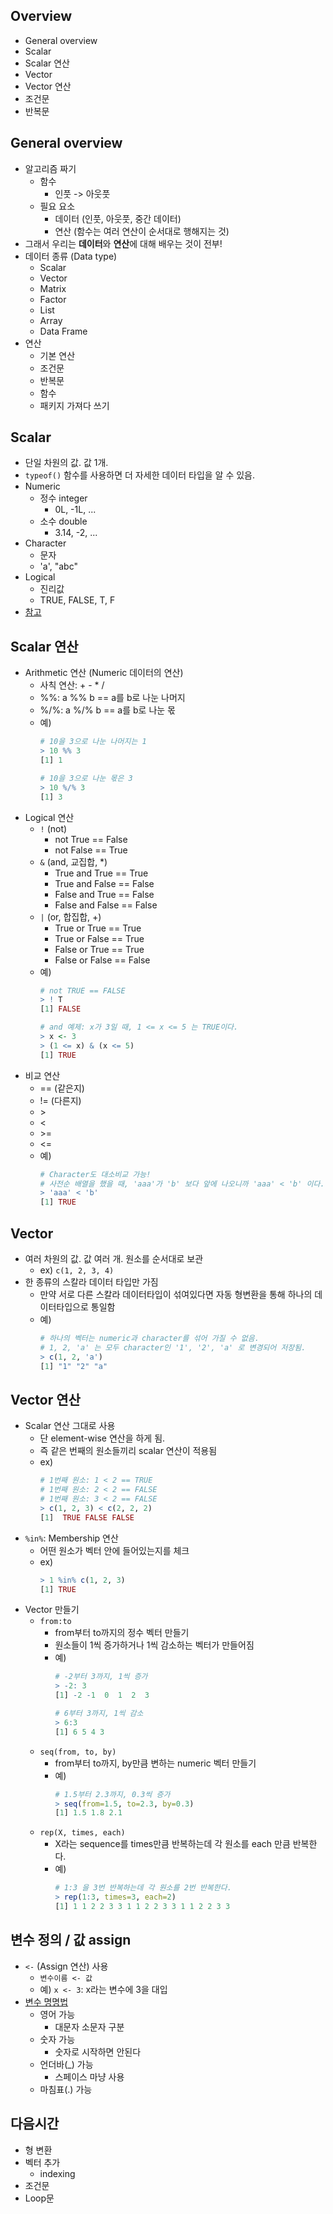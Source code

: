 ## Overview
- General overview
- Scalar
- Scalar 연산
- Vector
- Vector 연산
- 조건문
- 반복문

## General overview
- 알고리즘 짜기
    - 함수
        - 인풋 -> 아웃풋
    - 필요 요소
        - 데이터 (인풋, 아웃풋, 중간 데이터)
        - 연산 (함수는 여러 연산이 순서대로 행해지는 것)
- 그래서 우리는 **데이터**와 **연산**에 대해 배우는 것이 전부!
- 데이터 종류 (Data type)
    - Scalar
    - Vector
    - Matrix
    - Factor
    - List
    - Array
    - Data Frame
- 연산
    - 기본 연산
    - 조건문
    - 반복문
    - 함수
    - 패키지 가져다 쓰기

## Scalar
- 단일 차원의 값. 값 1개.
- `typeof()` 함수를 사용하면 더 자세한 데이터 타입을 알 수 있음.
- Numeric 
    - 정수 integer
        - 0L, -1L, ...
    - 소수 double
        - 3.14, -2, ...
- Character
    - 문자
    - 'a', "abc"
- Logical
    - 진리값
    - TRUE, FALSE, T, F
- [참고](http://sjh836.tistory.com/112?category=719115)

## Scalar 연산
- Arithmetic 연산 (Numeric 데이터의 연산)
    - 사칙 연산: + - * /
    - %%: a %% b == a를 b로 나눈 나머지
    - %/%: a %/% b == a를 b로 나눈 몫
    - 예)
        ```R
        # 10을 3으로 나눈 나머지는 1
        > 10 %% 3
        [1] 1

        # 10을 3으로 나눈 몫은 3
        > 10 %/% 3
        [1] 3
        ```
- Logical 연산
    - `!` (not)
        - not True == False
        - not False == True
    - `&` (and, 교집합, *)
        - True and True == True
        - True and False == False
        - False and True == False
        - False and False == False
    - `|` (or, 합집합, +)
        - True or True == True
        - True or False == True
        - False or True == True
        - False or False == False
    - 예) 
        ```R
        # not TRUE == FALSE
        > ! T
        [1] FALSE

        # and 예제: x가 3일 때, 1 <= x <= 5 는 TRUE이다.
        > x <- 3
        > (1 <= x) & (x <= 5)
        [1] TRUE
        ```
- 비교 연산
    - == (같은지)
    - != (다른지)
    - \>
    - <
    - \>=
    - \<=
    - 예)
        ```R
        # Character도 대소비교 가능!
        # 사전순 배열을 했을 때, 'aaa'가 'b' 보다 앞에 나오니까 'aaa' < 'b' 이다.
        > 'aaa' < 'b'
        [1] TRUE
        ```

## Vector
- 여러 차원의 값. 값 여러 개. 원소를 순서대로 보관
    - ex) `c(1, 2, 3, 4)`
- 한 종류의 스칼라 데이터 타입만 가짐
    - 만약 서로 다른 스칼라 데이터타입이 섞여있다면 자동 형변환을 통해 하나의 데이터타입으로 통일함
    - 예)
        ```R
        # 하나의 벡터는 numeric과 character를 섞어 가질 수 없음.
        # 1, 2, 'a' 는 모두 character인 '1', '2', 'a' 로 변경되어 저장됨.
        > c(1, 2, 'a')
        [1] "1" "2" "a"
        ```

## Vector 연산
- Scalar 연산 그대로 사용
    - 단 element-wise 연산을 하게 됨.
    - 즉 같은 번째의 원소들끼리 scalar 연산이 적용됨
    - ex)
        ```R
        # 1번째 원소: 1 < 2 == TRUE
        # 1번째 원소: 2 < 2 == FALSE
        # 1번째 원소: 3 < 2 == FALSE
        > c(1, 2, 3) < c(2, 2, 2)
        [1]  TRUE FALSE FALSE
        ```
- `%in%`: Membership 연산
    - 어떤 원소가 벡터 안에 들어있는지를 체크
    - ex)
        ```R
        > 1 %in% c(1, 2, 3)
        [1] TRUE
        ```
- Vector 만들기
    - `from:to`
        - from부터 to까지의 정수 벡터 만들기
        - 원소들이 1씩 증가하거나 1씩 감소하는 벡터가 만들어짐
        - 예)
            ```R
            # -2부터 3까지, 1씩 증가
            > -2: 3
            [1] -2 -1  0  1  2  3

            # 6부터 3까지, 1씩 감소
            > 6:3
            [1] 6 5 4 3
            ```
    - `seq(from, to, by)`
        - from부터 to까지, by만큼 변하는 numeric 벡터 만들기
        - 예)
            ```R
            # 1.5부터 2.3까지, 0.3씩 증가
            > seq(from=1.5, to=2.3, by=0.3)
            [1] 1.5 1.8 2.1
            ```
    - `rep(X, times, each)`
        - X라는 sequence를 times만큼 반복하는데 각 원소를 each 만큼 반복한다.
        - 예)
            ```R
            # 1:3 을 3번 반복하는데 각 원소를 2번 반복한다.
            > rep(1:3, times=3, each=2)
            [1] 1 1 2 2 3 3 1 1 2 2 3 3 1 1 2 2 3 3
            ```

## 변수 정의 / 값 assign
- `<-` (Assign 연산) 사용
    - `변수이름 <- 값`
    - 예) `x <- 3`: x라는 변수에 3을 대입
- [변수 명명법](http://sjh836.tistory.com/112)
    - 영어 가능
        - 대문자 소문자 구분
    - 숫자 가능
        - 숫자로 시작하면 안된다
    - 언더바(_) 가능
        - 스페이스 마냥 사용
    - 마침표(.) 가능


## 다음시간
- 형 변환
- 벡터 추가
    - indexing
- 조건문
- Loop문
